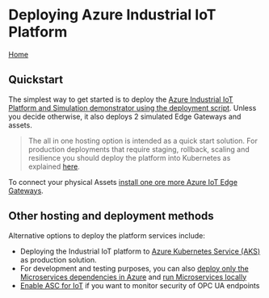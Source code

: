 # Deploying Azure Industrial IoT Platform

[Home](../readme.md)

## Quickstart

The simplest way to get started is to deploy the [Azure Industrial IoT Platform and Simulation demonstrator using the deployment script](howto-deploy-all-in-one.md).  Unless you decide otherwise, it also deploys 2 simulated Edge Gateways and assets.   

> The all in one hosting option is intended as a quick start solution.   For production deployments that require staging, rollback, scaling and resilience you should deploy the platform into Kubernetes as explained [here](howto-deploy-aks.md).

To connect your physical Assets [install one ore more Azure IoT Edge Gateways](howto-install-iot-edge.md).

## Other hosting and deployment methods

Alternative options to deploy the platform services include:

- Deploying the Industrial IoT platform to [Azure Kubernetes Service (AKS)](howto-deploy-aks.md) as production solution.
- For development and testing purposes, you can also [deploy only the Microservices dependencies in Azure](howto-deploy-local.md) and [run Microservices locally](howto-run-microservices-locally.md)
- [Enable ASC for IoT](howto-enable-asc-for-iot-and-sentinel-steps.md) if you want to monitor security of OPC UA endpoints


